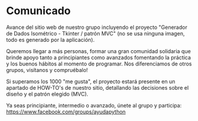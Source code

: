 # Comunicado

Avance del sitio web de nuestro grupo incluyendo el proyecto "Generador de Dados Isométrico - Tkinter / patrón MVC" (no se usa ninguna imagen, todo es generado por la aplicación).

Queremos llegar a más personas, formar una gran comunidad solidaria que brinde apoyo tanto a principiantes como avanzados fomentando la práctica y los buenos hábitos al momento de programar.
Nos diferenciamos de otros grupos, visítanos y compruébalo!

Si superamos los 1000 "me gusta", el proyecto estará presente en un apartado de HOW-TO's de nuestro sitio, detallando las decisiones sobre el diseño y el patrón elegido (MVC).

Ya seas principiante, intermedio o avanzado, únete al grupo y participa:
https://www.facebook.com/groups/ayudapython
